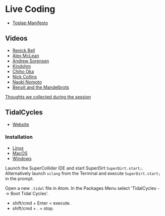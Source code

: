 # Live Coding

- [Toplap Manifesto](https://toplap.org/wiki/ManifestoDraft)

## Videos

- [Renick Bell](https://www.youtube.com/watch?v=6pks_BSqHB0)
- [Alex McLean](https://www.youtube.com/watch?v=FenTeBMkAsQ)
- [Andrew Sorensen](https://www.youtube.com/watch?v=ptf5xNzCSW8)
- [Kindohm](https://www.youtube.com/watch?v=RiEq_h5UQJM)
- [Chiho Oka](https://www.youtube.com/watch?v=4DTn2km1378&list=PLKzJbXgLfe4Jd9H14gupd72pGivczhpMS&index=1)
- [Nick Collins](https://www.youtube.com/watch?v=zJFJEqblEIA)
- [Naoki Nomoto](https://www.youtube.com/watch?v=qFxldfEm7Ek)
- [Benoit and the Mandelbrots](https://www.youtube.com/watch?v=zeNszro5dQ8)

[Thoughts we collected during the session](live_coding.pdf)

## TidalCycles

- [Website](https://tidalcycles.org/)

### Installation

- [Linux](https://tidalcycles.org/docs/getting-started/linux_install)
- [MacOS](https://tidalcycles.org/docs/getting-started/macos_install)
- [Windows](https://tidalcycles.org/docs/getting-started/windows_install)

Launch the SuperCollider IDE and start SuperDirt `SuperDirt.start;`.
Alternatively launch `sclang` from the Terminal and execute `SuperDirt.start;` in the prompt.

Open a new `.tidal` file in Atom.
In the Packages Menu select 'TidalCycles --> Boot Tidal Cycles'.

- shift/cmd + Enter = execute.
- shift/cmd + . = stop.